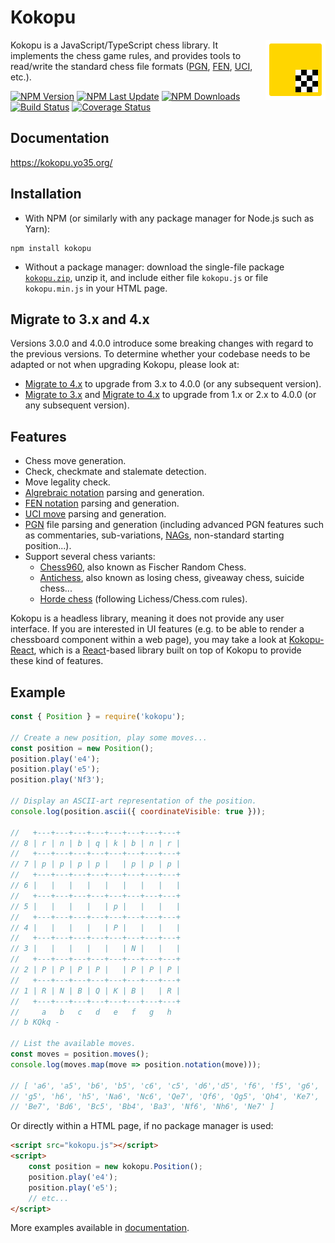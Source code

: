Kokopu
======

<img align="right" width="96" height="96" src="graphics/logo.svg" />

Kokopu is a JavaScript/TypeScript chess library.
It implements the chess game rules, and provides tools to read/write the standard chess file formats
([PGN](https://en.wikipedia.org/wiki/Portable_Game_Notation),
[FEN](https://en.wikipedia.org/wiki/Forsyth%E2%80%93Edwards_Notation),
[UCI](https://en.wikipedia.org/wiki/Universal_Chess_Interface),
etc.).

[![NPM Version](https://img.shields.io/npm/v/kokopu)](https://www.npmjs.com/package/kokopu)
[![NPM Last Update](https://img.shields.io/npm/last-update/kokopu)](https://github.com/yo35/kokopu/actions/workflows/publish.yml)
[![NPM Downloads](https://img.shields.io/npm/dw/kokopu)](https://www.npmjs.com/package/kokopu)
[![Build Status](https://github.com/yo35/kokopu/actions/workflows/main.yml/badge.svg)](https://github.com/yo35/kokopu/actions/workflows/main.yml)
[![Coverage Status](https://coveralls.io/repos/github/yo35/kokopu/badge.svg?branch=master)](https://coveralls.io/github/yo35/kokopu?branch=master)



Documentation
-------------

https://kokopu.yo35.org/



Installation
------------

- With NPM (or similarly with any package manager for Node.js such as Yarn):
```
npm install kokopu
```
- Without a package manager: download the single-file package [`kokopu.zip`](https://kokopu.yo35.org/dist/kokopu.zip),
unzip it, and include either file `kokopu.js` or file `kokopu.min.js` in your HTML page.



Migrate to 3.x and 4.x
----------------------

Versions 3.0.0 and 4.0.0 introduce some breaking changes with regard to the previous versions.
To determine whether your codebase needs to be adapted or not when upgrading Kokopu,
please look at:
- [Migrate to 4.x](https://kokopu.yo35.org/docs/current/pages/migrate_to_4.html) to upgrade from 3.x to 4.0.0 (or any subsequent version).
- [Migrate to 3.x](https://kokopu.yo35.org/docs/current/pages/migrate_to_3.html) and
[Migrate to 4.x](https://kokopu.yo35.org/docs/current/pages/migrate_to_4.html) to upgrade from 1.x or 2.x to 4.0.0 (or any subsequent version).



Features
--------

* Chess move generation.
* Check, checkmate and stalemate detection.
* Move legality check.
* [Algrebraic notation](https://en.wikipedia.org/wiki/Algebraic_notation_(chess)) parsing and generation.
* [FEN notation](https://en.wikipedia.org/wiki/Forsyth%E2%80%93Edwards_Notation) parsing and generation.
* [UCI move](https://en.wikipedia.org/wiki/Universal_Chess_Interface) parsing and generation.
* [PGN](https://en.wikipedia.org/wiki/Portable_Game_Notation) file parsing and generation (including advanced PGN features
such as commentaries, sub-variations, [NAGs](https://en.wikipedia.org/wiki/Numeric_Annotation_Glyphs),
non-standard starting position...).
* Support several chess variants:
  - [Chess960](https://en.wikipedia.org/wiki/Chess960), also known as Fischer Random Chess.
  - [Antichess](https://en.wikipedia.org/wiki/Losing_chess), also known as losing chess, giveaway chess, suicide chess...
  - [Horde chess](https://en.wikipedia.org/wiki/Dunsany%27s_chess#Horde_chess) (following Lichess/Chess.com rules).

Kokopu is a headless library, meaning it does not provide any user interface.
If you are interested in UI features (e.g. to be able to render a chessboard component within a web page),
you may take a look at [Kokopu-React](https://www.npmjs.com/package/kokopu-react), which is a [React](https://reactjs.org/)-based library
built on top of Kokopu to provide these kind of features.



Example
-------

```javascript
const { Position } = require('kokopu');

// Create a new position, play some moves...
const position = new Position();
position.play('e4');
position.play('e5');
position.play('Nf3');

// Display an ASCII-art representation of the position.
console.log(position.ascii({ coordinateVisible: true }));

//   +---+---+---+---+---+---+---+---+
// 8 | r | n | b | q | k | b | n | r |
//   +---+---+---+---+---+---+---+---+
// 7 | p | p | p | p |   | p | p | p |
//   +---+---+---+---+---+---+---+---+
// 6 |   |   |   |   |   |   |   |   |
//   +---+---+---+---+---+---+---+---+
// 5 |   |   |   |   | p |   |   |   |
//   +---+---+---+---+---+---+---+---+
// 4 |   |   |   |   | P |   |   |   |
//   +---+---+---+---+---+---+---+---+
// 3 |   |   |   |   |   | N |   |   |
//   +---+---+---+---+---+---+---+---+
// 2 | P | P | P | P |   | P | P | P |
//   +---+---+---+---+---+---+---+---+
// 1 | R | N | B | Q | K | B |   | R |
//   +---+---+---+---+---+---+---+---+
//     a   b   c   d   e   f   g   h
// b KQkq -

// List the available moves.
const moves = position.moves();
console.log(moves.map(move => position.notation(move)));

// [ 'a6', 'a5', 'b6', 'b5', 'c6', 'c5', 'd6','d5', 'f6', 'f5', 'g6',
// 'g5', 'h6', 'h5', 'Na6', 'Nc6', 'Qe7', 'Qf6', 'Qg5', 'Qh4', 'Ke7',
// 'Be7', 'Bd6', 'Bc5', 'Bb4', 'Ba3', 'Nf6', 'Nh6', 'Ne7' ]
```

Or directly within a HTML page, if no package manager is used:

```html
<script src="kokopu.js"></script>
<script>
    const position = new kokopu.Position();
    position.play('e4');
    position.play('e5');
    // etc...
</script>
```

More examples available in [documentation](https://kokopu.yo35.org/).
